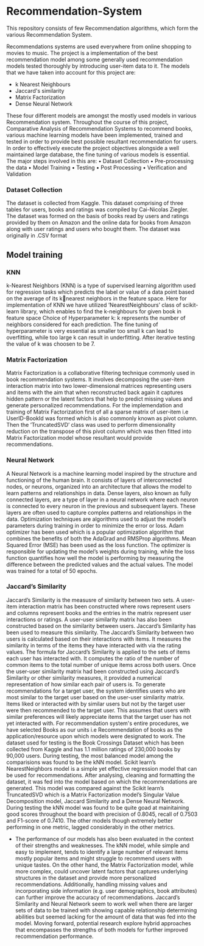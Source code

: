# Recommendation-System
This repository consists of few Recommendation algorithms, which form the various Recommendation System.


Recommendations systems are used everywhere from online shopping to movies to music. The project is a implementation of the best recommendation model among some generally used recommendation models tested thoroughly by introducing user-item data to it.
The models that we have taken into account for this project are:
 - k Nearest Neighbours
 - Jaccard's similarity
 - Matrix Factorization
 - Dense Neural Network

These four different models are amongst the mostly used models in various Recommendation system.
Throughout the course of this project, Comparative Analysis of Recommendation Systems to recommend books, various machine learning models have been implemented, trained and tested in order to provide best possible resultant recommendation for users.
In order to effectively execute the project objectives alongside a well maintained large
database, the fine tuning of various models is essential. The major steps involved in this are:
• Dataset Collection
• Pre-processing the data
• Model Training
• Testing
• Post Processing
• Verification and Validation

### Dataset Collection
The dataset is collected from Kaggle. This dataset comprising of three tables for users,
books and ratings was compiled by Cai-Nicolas Ziegler. The dataset was formed on the
basis of books read by users and ratings provided by them on Amazon and the online
data for books from Amazon along with user ratings and users who bought them. The
dataset was originally in .CSV format


## Model training

### KNN
k-Nearest Neighbors (KNN) is a type of supervised learning algorithm used for regression
tasks which predicts the label or value of a data point based on the average of its knearest neighbors in the feature space. Here for implementation of KNN we have utilized
’NearestNeighbours’ class of scikit-learn library, which enables to find the k-neighbours
for given book in feature space
Choice of Hyperparameter k: k represents the number of neighbors considered for
each prediction. The fine tuning of hyperparameter is very essential as smaller too small
k can lead to overfitting, while too large k can result in underfitting. After iterative
testing the value of k was choosen to be 7.

### Matrix Factorization
Matrix Factorization is a collaborative filtering technique commonly used in book
recommendation systems. It involves decomposing the user-item interaction matrix into
two lower-dimensional matrices representing users and items with the aim that when
reconstructed back again it captures hidden pattern or the latent factors that help to predict
missing values and generate personalized recommendations. For the implemendation and
training of Matrix Factorization first of all a sparse matrix of user-item i.e UserID-BookId
was formed which is also commonly known as pivot column. Then the ’TruncatedSVD’
class was used to perform dimensionality reduction on the transpose of this pivot column
which was then fitted into Matrix Factorization model whose resultant would provide
recommendations.

### Neural Network
A Neural Network is a machine learning model inspired by the structure and functioning
of the human brain. It consists of layers of interconnected nodes, or neurons, organized
into an architecture that allows the model to learn patterns and relationships in data.
Dense layers, also known as fully connected layers, are a type of layer in a neural network
where each neuron is connected to every neuron in the previous and subsequent layers.
These layers are often used to capture complex patterns and relationships in the data.
Optimization techniques are algorithms used to adjust the model’s parameters during
training in order to minimize the error or loss. Adam optimizer has been used which is
a popular optimization algorithm that combines the benefits of both the AdaGrad and
RMSProp algorithms. Mean Squared Error (MSE) has been used as the loss function.
The optimizer is responsible for updating the model’s weights during training, while the
loss function quantifies how well the model is performing by measuring the difference
between the predicted values and the actual values. The model was trained for a total of
50 epochs.


### Jaccard’s Similarity
Jaccard’s Similarity is the measusre of similarity between two sets. A user-item interaction matrix has been constructed where rows represent users and columns represent books and the entries in the matrix represent user interactions or ratings. A user-user
similarity matrix has also been constructed based on the similarity between users. Jaccard’s Similarity has been used to measure this similarity. The Jaccard’s Similarity between two users is calculated based on their interactions with items. It measures the
similarity in terms of the items they have interacted with via the rating values. The
formula for Jaccard’s Similarity is applied to the sets of items each user has interacted
with. It computes the ratio of the number of common items to the total number of unique
items across both users. Once the user-user similarity matrix had been constructed using
Jaccard’s Similarity or other similarity measures, it provided a numerical representation
of how similar each pair of users is. To generate recommendations for a target user, the
system identifies users who are most similar to the target user based on the user-user
similarity matrix. Items liked or interacted with by similar users but not by the target
user were then recommended to the target user. This assumes that users with similar
preferences will likely appreciate items that the target user has not yet interacted with.
For recommendation system's entire procedures, we have selected Books as our units i.e Recommendation of books as the application/resource upon which models were designated to work.
The dataset used for testing is the Book Crossings Dataset which has been collected from Kaggle and has 1.1 million ratings of 230,000 books by 90,000 users. During testing, the most balanced model among the comparisions was found to be the kNN model. Scikit learn’s NearestNeighbors model is a simple yet effective regression model that can be used for recommendations. After analysing, cleaning and formatting the dataset, it was fed into the model based on which the recommendations are generated. 
This model was compared against the Scikit learn’s TruncatedSVD which is a Matrix Factorization model’s Singular Value Decomposition model, Jaccard Similarity and a Dense Neural Network. During testing the kNN model was found to be quite goad at mainitaining good scores throughout the board with precision of 0.8045, recall of 0.7503 and F1-score of 0.7410. The other models though extremely better performing in one metric, lagged considerably in the other metrics.

- The performance of our models has also been evaluated in the context of their strengths
and weaknesses. The kNN model, while simple and easy to implement, tends to identify
a large number of relevant items mostly popular items and might struggle to recommend
users with unique tastes. On the other hand, the Matrix Factorization model, while more
complex, could uncover latent factors that captures underlying structures in the dataset
and provide more personalized recommendations. Additionally, handling missing values
and incorporating side information (e.g. user demographics, book attributes) can further
improve the accuracy of recommendations. Jaccard’s Similarity and Neural Network
seem to work well when there are larger sets of data to be trained with showing capable
relationship determining abilities but seemed lacking for the amount of data that was
fed into the model. Moving forward, potential research explore hybrid approaches
that encompasses the strengths of both models for further improved recommendation
performance.
